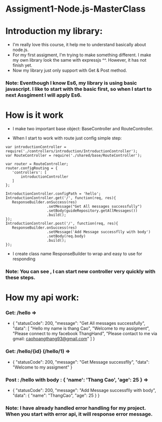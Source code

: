 # Assigment1-Node.js-MasterClass 

# Introduction my library: 
- I'm really love this course, it help me to understand basically about node.js. 
- For my first assigment, I'm trying to make something different. I make my own library look the same with expressjs ^^. However, it has not finish yet.
- Now my library just only support with Get & Post method.

### Note: Eventhough I know Es6, my library is using basic javascript. I like to start with the basic first, so when I start to next Assgiment I will apply Es6.

# How is it work
- I make two important base object: BaseController and RouteController.

* When I start to work with route just config simple step: 
 ```
var introductionController = require('./controllers/introduction/IntroductionController');
var RouteController = require('./shared/base/RouteController');

var router = RouteController;
router.configRouting = {
    'controllers': [
        introductionController
    ]
};
 ```
 
 ```
IntroductionController.configPath = 'hello';
IntroductionController.get('/', function(req, res){
    ResponseBuilder.onSuccess(res)
                    .setMessage("Get All messages successfully")
                    .setBody(guideRepository.getAllMessages())
                    .build();
});
IntroductionController.post('/', function(req, res){
    ResponseBuilder.onSuccess(res)
                    .setMessage('Add Message successflly with body')
                    .setBody(req.body)
                    .build();
});
 ```
- I create class name ResponseBuilder to wrap and easy to use for responding

### Note: You can see , I can start new controller very quickly with these steps.

# How my api work: 

### Get: /hello  => 
* {
    "statusCode": 200,
    "message": "Get All messages successfully",
    "data": [
        "Hello my name is thang Cao",
        "Welcome to my assigment",
        "Please connect to my facebook ThangHand",
        "Please contact to me via gmail: caohoangthang93@gmail.com"
    ]
}

### Get: /hello/{id} (/hello/1) => 
* {
    "statusCode": 200,
    "message": "Get Message successflly",
    "data": "Welcome to my assigment"
}

### Post : /hello  with body : { 'name': 'Thang Cao', 'age': 25 } => 
* {
    "statusCode": 200,
    "message": "Add Message successflly with body",
    "data": {
        "name": "ThangCao",
        "age": 25
    }
}

### Note: I have already handled error handling for my project. When you start with error api, it will response error message.

